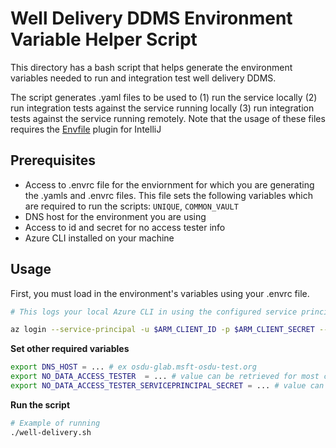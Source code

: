 # Well Delivery DDMS Environment Variable Helper Script
This directory has a bash script that helps generate the environment variables needed to run and integration test well delivery DDMS. 

The script generates .yaml files to be used to (1) run the service locally (2) run integration tests against the service running locally (3) run integration tests against the service running remotely. Note that the usage of these files requires the [Envfile](https://plugins.jetbrains.com/plugin/7861-envfile) plugin for IntelliJ

## Prerequisites

- Access to .envrc file for the enviornment for which you are generating the .yamls and .envrc files. This file sets the following variables which are required to run the scripts: `UNIQUE`, `COMMON_VAULT`
- DNS host for the environment you are using
- Access to id and secret for no access tester info
- Azure CLI installed on your machine

## Usage

First, you must load in the environment's variables using your .envrc file.

```bash
# This logs your local Azure CLI in using the configured service principal.

az login --service-principal -u $ARM_CLIENT_ID -p $ARM_CLIENT_SECRET --tenant $ARM_TENANT_ID
```

**Set other required variables**
```bash
export DNS_HOST = ... # ex osdu-glab.msft-osdu-test.org
export NO_DATA_ACCESS_TESTER  = ... # value can be retrieved for most cases by using export NO_DATA_ACCESS_TESTER="$(az keyvault secret show --id https://$COMMON_VAULT.vault.azure.net/secrets/osdu-mvp-$UNIQUE-noaccess-clientid --query value -otsv)"
export NO_DATA_ACCESS_TESTER_SERVICEPRINCIPAL_SECRET = ... # value can be retrieved for most cases by using export NO_DATA_ACCESS_TESTER_SERVICEPRINCIPAL_SECRET="$(az keyvault secret show --id https://$COMMON_VAULT.vault.azure.net/secrets/osdu-mvp-$UNIQUE-noaccess-secret --query value -otsv)"
```

**Run the script**
```bash
# Example of running 
./well-delivery.sh
```